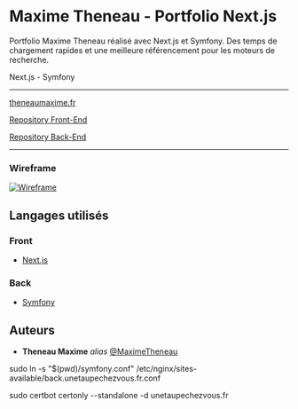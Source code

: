 # Maxime Theneau - Portfolio Next.js

Portfolio Maxime Theneau réalisé avec Next.js et Symfony. Des temps de chargement rapides et une meilleure référencement pour les moteurs de recherche.

Next.js - Symfony

---

[theneaumaxime.fr](https://theneaumaxime.fr)

[Repository Front-End](https://github.com/MaximeTheneau/MaximeTheneau-Portfolio-Next)

[Repository Back-End](https://github.com/MaximeTheneau/MaximeTheneau-Portfolio-back)

---

### Wireframe

[![Wireframe](/docs/wireframes/tablet-home.jpg)](/docs/)

## Langages utilisés 

### Front

- [Next.js](https://nextjs.org/)

### Back

- [Symfony](https://fr.reactjs.org/)

## Auteurs

* **Theneau Maxime** _alias_ [@MaximeTheneau](https://github.com/MaximeTheneau)



sudo ln -s "$(pwd)/symfony.conf" /etc/nginx/sites-available/back.unetaupechezvous.fr.conf



sudo certbot certonly --standalone -d unetaupechezvous.fr